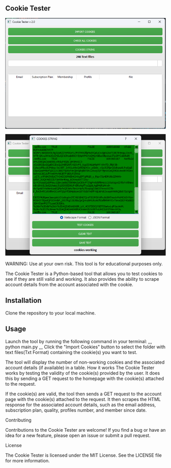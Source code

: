 Cookie Tester
--------

![Example screenshot](Screenshot1.png)

![Example screenshot](Screenshot2.png)

WARNING: Use at your own risk. This tool is for educational purposes only.

The Cookie Tester is a Python-based tool that allows you to test  cookies to see if they are still valid and working. It also provides the ability to scrape account details from the account associated with the cookie.

Installation
------------------------
Clone the repository to your local machine.

Usage
------------------------

Launch the tool by running the following command in your terminal: 
,,,
python main.py
,,,
Click the "Import Cookies" button to select the folder with text files(Txt Format) containing the  cookie(s) you want to test.

The tool will display the number of non-working cookies and the associated account details (if available) in a table.
How it works
The  Cookie Tester works by testing the validity of the cookie(s) provided by the user. It does this by sending a GET request to the  homepage with the cookie(s) attached to the request. 

If the cookie(s) are valid, the tool then sends a GET request to the account page with the cookie(s) attached to the request. It then scrapes the HTML response for the associated account details, such as the email address, subscription plan, quality, profiles number, and member since date.

Contributing

Contributions to the Cookie Tester are welcome! If you find a bug or have an idea for a new feature, please open an issue or submit a pull request.

License

The Cookie Tester is licensed under the MIT License. See the LICENSE file for more information.

